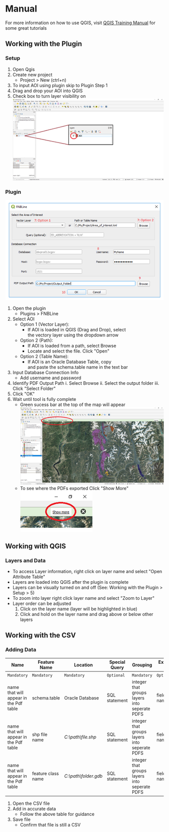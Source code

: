 # Manual

For more information on how to use QGIS, visit [QGIS Training Manual](https://docs.qgis.org/3.4/en/docs/training_manual/index.html) for some great tutorials

## Working with the Plugin
### Setup
1. Open Qgis
2. Create new project
   * Project > New (ctrl+n)
3. To input AOI using plugin skip to Plugin Step 1
4. Drag and drop your AOI into QGIS
5. Check box to turn layer visibility on  
   ![p5](https://github.com/bcgov/new2Q-reports/blob/master/Manual/Supporting%20Imgs/Plugin_5.PNG "Layer Visibility")
### Plugin 
   ![p6m](https://github.com/bcgov/new2Q-reports/blob/master/Manual/Supporting%20Imgs/Plugin_6_markup.PNG "Complete Plugin")
1. Open the plugin
   * Plugins > FNBLine
2. Select AOI
   * Option 1 (Vector Layer):  
     - If AOI is loaded in QGIS (Drag and Drop), select  
     the vectory layer using the dropdown arrow
   * Option 2 (Path):  
     - If AOI is loaded from a path, select Browse  
     - Locate and select the file. Click "Open"
   * Option 2 (Table Name):  
     - If AOI is an Oracle Database Table, copy  
     and paste the schema.table name in the text bar
3. Input Database Connection Info
   * Add username and password 
4. Identify PDF Output Path 
   i.   Select Browse
   ii.  Select the output folder
   iii. Click "Select Folder"
5. Click "OK"
6. Wait until tool is fully complete
   * Green sucess bar at the top of the map will appear  
   ![p11](https://github.com/bcgov/new2Q-reports/blob/master/Manual/Supporting%20Imgs/plugin_11.PNG "Sucess Bar")   
   * To see where the PDFs exported Click "Show More"  
   ![p11b](https://github.com/bcgov/new2Q-reports/blob/master/Manual/Supporting%20Imgs/plugin_b.PNG "Show More")
  
## Working with QGIS
### Layers and Data
  * To access Layer information, right click on layer name and select "Open Attribute Table"
  * Layers are loaded into QGIS after the plugin is complete
  * Layers can be visually turned on and off (See: Working with the Plugin > Setup > 5)
  * To zoom into layer right click layer name and select "Zoom to Layer"
  * Layer order can be adjusted
    1. Click on the layer name (layer will be highlighted in blue)
    2. Click and hold on the layer name and drag above or below other layers

## Working with the CSV
### Adding Data
**Name** | **Feature Name** | **Location** | **Special Query** | **Grouping** | **Expansion Field**
--- | --- | --- | --- | --- | ---
`Mandatory` | `Mandatory` | `Mandatory` | `Optional` | `Mandatory` | `Optional`
name that will appear in the Pdf table | schema.table | Oracle Database | SQL statement | integer that groups layers into seperate PDFS| field/column name
name that will appear in the Pdf table | shp file name | *C:\path\file.shp* | SQL statement | integer that groups layers into seperate PDFS | field/column name
name that will appear in the Pdf table | feature class name | *C:\path\folder.gdb* | SQL statement | integer that groups layers into seperate PDFS | field/column name

1. Open the CSV file
2. Add in accurate data 
   * Follow the above table for guidance 
3. Save file
   * Confirm that file is still a CSV



